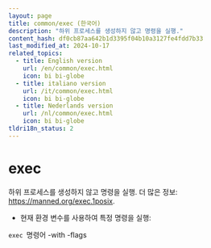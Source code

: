 ```yaml
---
layout: page
title: common/exec (한국어)
description: "하위 프로세스를 생성하지 않고 명령을 실행."
content_hash: df0cb87aa642b1d3395f04b10a3127fe4fdd7b33
last_modified_at: 2024-10-17
related_topics:
  - title: English version
    url: /en/common/exec.html
    icon: bi bi-globe
  - title: italiano version
    url: /it/common/exec.html
    icon: bi bi-globe
  - title: Nederlands version
    url: /nl/common/exec.html
    icon: bi bi-globe
tldri18n_status: 2
---
```

# exec

하위 프로세스를 생성하지 않고 명령을 실행.
더 많은 정보: <https://manned.org/exec.1posix>.

- 현재 환경 변수를 사용하여 특정 명령을 실행:

`exec `<span class="tldr-var badge badge-pill bg-dark-lm bg-white-dm text-white-lm text-dark-dm font-weight-bold">명령어 -with -flags</span>
